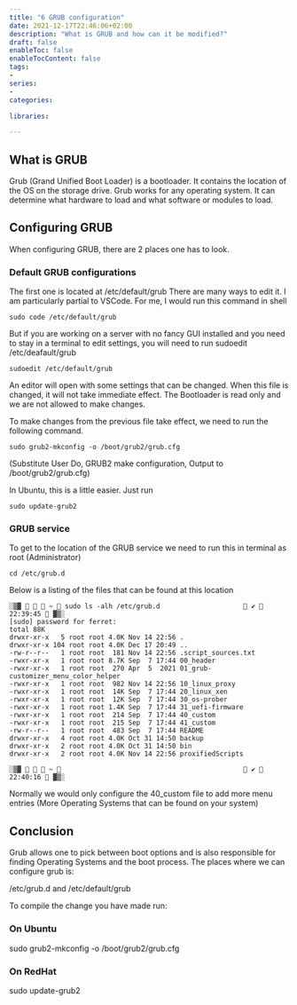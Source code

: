 ```yaml
---
title: "6 GRUB configuration"
date: 2021-12-17T22:46:06+02:00
description: "What is GRUB and how can it be modified?"
draft: false
enableToc: false
enableTocContent: false
tags:
-
series:
-
categories:

libraries:

---
```


## What is GRUB

Grub (Grand Unified Boot Loader) is a bootloader. It contains the location of the OS on the storage drive.
Grub works for any operating system.
It can determine what hardware to load and what software or modules to load.

## Configuring GRUB

When configuring GRUB, there are 2 places one has to look.

### Default GRUB configurations

The first one is located at /etc/default/grub
There are many ways to edit it. I am particularly partial to VSCode.
For me, I would run this command in shell

```
sudo code /etc/default/grub
```
But if you are working on a server with no fancy GUI installed and you need to stay in a terminal to edit settings, you will need to run sudoedit /etc/deafault/grub

```
sudoedit /etc/default/grub
```
An editor will open with some settings that can be changed.
When this file is changed, it will not take immediate effect. 
The Bootloader is read only and we are not allowed to make changes.

To make changes from the previous file take effect, we need to run the following command.

```
sudo grub2-mkconfig -o /boot/grub2/grub.cfg
```
(Substitute User Do, GRUB2 make configuration, Output to /boot/grub2/grub.cfg)

In Ubuntu, this is a little easier. Just run

```
sudo update-grub2
```
### GRUB service

To get to the location of the GRUB service we need to run this in terminal as root (Administrator)

```
cd /etc/grub.d
```
Below is a listing of the files that can be found at this location

```
░▒▓    ~  sudo ls -alh /etc/grub.d                      ✔  22:39:45  ▓▒░
[sudo] password for ferret: 
total 88K
drwxr-xr-x   5 root root 4.0K Nov 14 22:56 .
drwxr-xr-x 104 root root 4.0K Dec 17 20:49 ..
-rw-r--r--   1 root root  181 Nov 14 22:56 .script_sources.txt
-rwxr-xr-x   1 root root 8.7K Sep  7 17:44 00_header
-rwxr-xr-x   1 root root  270 Apr  5  2021 01_grub-customizer_menu_color_helper
-rwxr-xr-x   1 root root  982 Nov 14 22:56 10_linux_proxy
-rwxr-xr-x   1 root root  14K Sep  7 17:44 20_linux_xen
-rwxr-xr-x   1 root root  12K Sep  7 17:44 30_os-prober
-rwxr-xr-x   1 root root 1.4K Sep  7 17:44 31_uefi-firmware
-rwxr-xr-x   1 root root  214 Sep  7 17:44 40_custom
-rwxr-xr-x   1 root root  215 Sep  7 17:44 41_custom
-rw-r--r--   1 root root  483 Sep  7 17:44 README
drwxr-xr-x   4 root root 4.0K Oct 31 14:50 backup
drwxr-xr-x   2 root root 4.0K Oct 31 14:50 bin
drwxr-xr-x   2 root root 4.0K Nov 14 22:56 proxifiedScripts

░▒▓    ~                                                ✔  22:40:16  ▓▒░

```

Normally we would only configure the 40_custom file to add more  menu entries
(More Operating Systems that can be found on your system)

## Conclusion

Grub allows one to pick between boot options and is also responsible for finding Operating Systems and the boot process.
The places where we can configure grub is:

/etc/grub.d and /etc/default/grub

To compile the change you have made run:

### On Ubuntu

sudo grub2-mkconfig -o /boot/grub2/grub.cfg

### On RedHat

sudo update-grub2